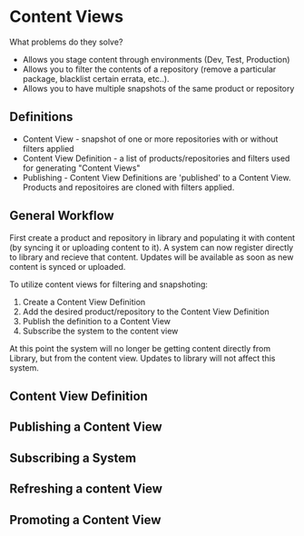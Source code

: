 Content Views
=============

What problems do they solve?
 * Allows you stage content through environments (Dev, Test, Production)
 * Allows you to filter the contents of a repository (remove a particular package, blacklist certain errata, etc..).
 * Allows you to have multiple snapshots of the same product or repository

Definitions
-----------

 * Content View - snapshot of one or more repositories with or without filters applied
 * Content View Definition - a list of products/repositories and filters used for generating "Content Views"
 * Publishing - Content View Definitions are 'published' to a Content View.  Products and repositoires are cloned with filters applied.


General Workflow
----------------

First create a product and repository in library and populating it with content (by syncing it or uploading content to it).
A system can now register directly to library and recieve that content.  Updates will be available as soon as new content is synced or uploaded.

To utilize content views for filtering and snapshoting:

1. Create a Content View Definition
2. Add the desired product/repository to the Content View Definition
3. Publish the definition to a Content View
4. Subscribe the system to the content view

At this point the system will no longer be getting content directly from Library, but from the content view. Updates to library will not affect this system.



Content View Definition
-----------------------


Publishing a Content View
-------------------------


Subscribing a System
--------------------


Refreshing a content View
-------------------------


Promoting a Content View
------------------------



